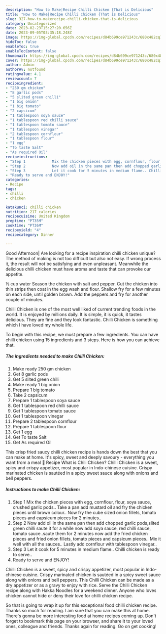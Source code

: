 ```yaml
---
description: "How to Make|Recipe Chilli Chicken {That is Delicious"
title: "How to Make|Recipe Chilli Chicken {That is Delicious"
slug: 327-how-to-makerecipe-chilli-chicken-that-is-delicious
category: Uncategorized
date: 2023-02-23T15:27:20.656Z
date: 2023-09-05T03:35:18.248Z
image: https://img-global.cpcdn.com/recipes/d84b699ce971243c/680x482cq70/chilli-chicken-recipe-main-photo.jpg
hideToc: false
enableToc: true
enableTocContent: false
thumbnail: https://img-global.cpcdn.com/recipes/d84b699ce971243c/680x482cq70/chilli-chicken-recipe-main-photo.jpg
cover: https://img-global.cpcdn.com/recipes/d84b699ce971243c/680x482cq70/chilli-chicken-recipe-main-photo.jpg
author: Admin
authorAv: notfound
ratingvalue: 4.1
reviewcount: 7
recipeingredient:
- "250 gm chicken"
- "8 garlic pods"
- "5 slited green chilli"
- "1 big onion"
- "1 big tomato"
- "2 capsicum"
- "1 tablespoon soya sauce"
- "1 tablespoon red chilli sauce"
- "1 tablespoon tomato sauce"
- "1 tablespoon vinegar"
- "2 tablespoon cornflour"
- "1 tablespoon flour"
- "1 egg"
- "To taste Salt"
- "As required Oil"
recipeinstructions:
- "Step 1            Mix the chicken pieces with egg, cornflour, flour, soya sauce, crushed garlic pods.. Take a pan add mustard oil and fry the chicken pieces until brown colour.. Now fry the cube sized onion fillets, tomato pieces and capsicum pieces for 2 minutes.."
- "Step 2            Now add oil in the same pan then add chopped garlic pods,slited green chilli saute it for a while now add soya sauce, red chilli sauce, tomato sauce..saute them for 2 minutes now add the fried chicken pieces and fried onion fillets, tomato pieces and capsicum pieces.. Mix it well with all the sauces.. Lastly add cornflour with tablespoon vinegar.."
- "Step 3            Let it cook for 5 minutes in medium flame.. Chilli chicken is ready to serve.."
- "Ready to serve and ENJOY!"
categories:
- Recipe
tags:
- chilli
- chicken

katakunci: chilli chicken 
nutrition: 217 calories
recipecuisine: United Kingdom
preptime: "PT35M"
cooktime: "PT36M"
recipeyield: "4"
recipecategory: Dinner

---
```



Good Afternoon| Are looking for a recipe inspiration chilli chicken unique? The method of making is not too difficult but also not easy. If wrong process it, the result will not be satisfying and even unpleasant. Meanwhile the delicious chilli chicken must have aroma and taste that can provoke our appetite.





½ cup water Season the chicken with salt and pepper. Cut the chicken into thin strips then coat in the egg wash and flour. Shallow fry for a few minutes on each side, until golden brown. Add the peppers and fry for another couple of minutes.

Chilli Chicken is one of the most well liked of current trending foods in the world. It is enjoyed by millions daily. It is simple, it is quick, it tastes delicious. They are fine and they look fantastic. Chilli Chicken is something which I have loved my whole life.


To begin with this recipe, we must prepare a few ingredients. You can have chilli chicken using 15 ingredients and 3 steps. Here is how you can achieve that.

<!--inarticleads1-->

##### The ingredients needed to make Chilli Chicken:

1. Make ready 250 gm chicken
1. Get 8 garlic pods
1. Get 5 slited green chilli
1. Make ready 1 big onion
1. Prepare 1 big tomato
1. Take 2 capsicum
1. Prepare 1 tablespoon soya sauce
1. Get 1 tablespoon red chilli sauce
1. Get 1 tablespoon tomato sauce
1. Get 1 tablespoon vinegar
1. Prepare 2 tablespoon cornflour
1. Prepare 1 tablespoon flour
1. Get 1 egg
1. Get To taste Salt
1. Get As required Oil


This crisp fried saucy chilli chicken recipe is hands down the best that you can make at home. It&#39;s spicy, sweet and deeply savoury - everything you want from a meal 📖 Recipe What is Chili Chicken? Chilli Chicken is a sweet, spicy and crispy appetizer, most popular in Indo-chinese cuisine. Crispy marinated chicken is sautéed in a spicy sweet sauce along with onions and bell peppers. 

<!--inarticleads2-->

##### Instructions to make Chilli Chicken:

1. Step 1            Mix the chicken pieces with egg, cornflour, flour, soya sauce, crushed garlic pods.. Take a pan add mustard oil and fry the chicken pieces until brown colour.. Now fry the cube sized onion fillets, tomato pieces and capsicum pieces for 2 minutes..
1. Step 2            Now add oil in the same pan then add chopped garlic pods,slited green chilli saute it for a while now add soya sauce, red chilli sauce, tomato sauce..saute them for 2 minutes now add the fried chicken pieces and fried onion fillets, tomato pieces and capsicum pieces.. Mix it well with all the sauces.. Lastly add cornflour with tablespoon vinegar..
1. Step 3            Let it cook for 5 minutes in medium flame.. Chilli chicken is ready to serve..
1. Ready to serve and ENJOY!

Chilli Chicken is a sweet, spicy and crispy appetizer, most popular in Indo-chinese cuisine. Crispy marinated chicken is sautéed in a spicy sweet sauce along with onions and bell peppers. This Chilli Chicken can be made as a dry appetizer or as a gravy to enjoy with rice. Serve the Chilli Chicken recipe along with Hakka Noodles for a weekend dinner. Anyone who loves chicken cannot hide or deny their love for chilli chicken recipe. 

So that is going to wrap it up for this exceptional food chilli chicken recipe. Thanks so much for reading. I am sure that you can make this at home. There's gonna be more interesting food at home recipes coming up. Don't forget to bookmark this page on your browser, and share it to your loved ones, colleague and friends. Thanks again for reading. Go on get cooking!
